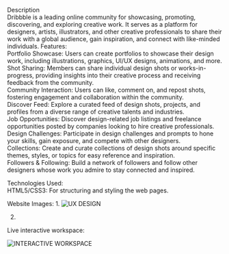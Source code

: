 Description<br>
Dribbble is a leading online community for showcasing, promoting, discovering, and exploring creative work. It serves as a platform for designers, artists, illustrators, and other creative professionals to share their work with a global audience, gain inspiration, and connect with like-minded individuals.
Features:<br>
Portfolio Showcase: Users can create portfolios to showcase their design work, including illustrations, graphics, UI/UX designs, animations, and more.
Shot Sharing: Members can share individual design shots or works-in-progress, providing insights into their creative process and receiving feedback from the community.<br>
Community Interaction: Users can like, comment on, and repost shots, fostering engagement and collaboration within the community.<br>
Discover Feed: Explore a curated feed of design shots, projects, and profiles from a diverse range of creative talents and industries.<br>
Job Opportunities: Discover design-related job listings and freelance opportunities posted by companies looking to hire creative professionals.<br>
Design Challenges: Participate in design challenges and prompts to hone your skills, gain exposure, and compete with other designers.<br>
Collections: Create and curate collections of design shots around specific themes, styles, or topics for easy reference and inspiration.<br>
Followers & Following: Build a network of followers and follow other designers whose work you admire to stay connected and inspired.<br>

Technologies Used:<br>
HTML5/CSS3: For structuring and styling the web pages.<br>

Website Images:
1.
![UX DESIGN](https://github.com/rishavy/Dribble/assets/143771551/2c0b834f-cbe8-463a-98db-13a0c2238b01)

2.
Live interactive workspace:

![INTERACTIVE WORKSPACE](https://github.com/rishavy/Dribble/assets/143771551/b8702680-1e5d-4c99-81bc-ee5c80847151)
